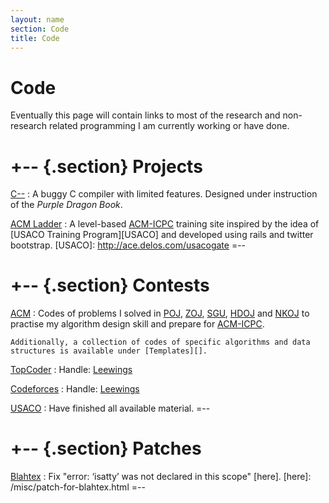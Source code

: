 ```yaml
---
layout: name
section: Code
title: Code
---
```


Code
====
Eventually this page will contain links to most of the research and
non-research related programming I am currently working or have done.

+-- {.section}
Projects
========
[C--](https://github.com/leewings/C--)
:   A buggy C compiler with limited features. Designed under instruction of
    the _Purple Dragon Book_.

[ACM Ladder](https://github.com/leewings/ACM-Ladder)
:   A level-based [ACM-ICPC][] training site inspired by the idea of [USACO
    Training Program][USACO] and developed using rails and twitter bootstrap.
[USACO]: http://ace.delos.com/usacogate
=--

+-- {.section}
Contests
========
[ACM](https://github.com/leewings/ACM)
:   Codes of problems I solved in [POJ][], [ZOJ][], [SGU][], [HDOJ][] and
    [NKOJ][] to practise my algorithm design skill and prepare for
    [ACM-ICPC][].

    Additionally, a collection of codes of specific algorithms and data
    structures is available under [Templates][].

[ACM-ICPC]: http://icpc.baylor.edu
[POJ]: http://poj.org
[ZOJ]: http://acm.zju.edu.cn/onlinejudge
[SGU]: http://acm.sgu.ru
[HDOJ]: http://acm.hdu.edu.cn
[NKOJ]: http://acm.nankai.edu.cn
[Templates]: https://github.com/leewings/ACM/tree/master/Templates

[TopCoder](https://github.com/leewings/TopCoder)
:   Handle: [Leewings](http://community.topcoder.com/tc?module=MemberProfile&cr=23001176)

[Codeforces](https://github.com/leewings/Codeforces)
:   Handle: [Leewings](http://codeforces.com/profile/Leewings)

[USACO](https://github.com/leewings/USACO)
:   Have finished all available material.
=--

+-- {.section}
Patches
=======
[Blahtex](http://gva.noekeon.org/blahtexml)
:   Fix "error: ‘isatty’ was not declared in this scope" [here].
[here]: /misc/patch-for-blahtex.html
=--
